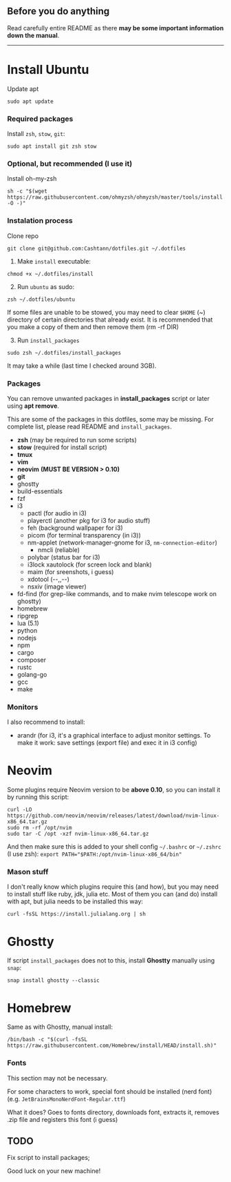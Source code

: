 ## Before you do anything

Read carefully entire README as there **may be some important information down the manual**. 

---

# Install Ubuntu
Update apt
```
sudo apt update
```
### Required packages
Install `zsh`, `stow`, `git`:
```
sudo apt install git zsh stow
```
### Optional, but recommended (I use it)
Install oh-my-zsh
```
sh -c "$(wget https://raw.githubusercontent.com/ohmyzsh/ohmyzsh/master/tools/install.sh -O -)"
```
### Instalation process
Clone repo
```
git clone git@github.com:Cashtann/dotfiles.git ~/.dotfiles
```
1. Make `install` executable:
```
chmod +x ~/.dotfiles/install
```
2. Run `ubuntu` as sudo:
```
zsh ~/.dotfiles/ubuntu
```
If some files are unable to be stowed, you may need to
clear `$HOME` (~) directory of certain directories that already exist.
It is recommended that you make a copy of them and then
remove them (rm -rf DIR)

3. Run `install_packages`
```
sudo zsh ~/.dotfiles/install_packages
```
It may take a while (last time I checked around 3GB).


### Packages

You can remove unwanted packages in **install_packages** script or later using **apt remove**.

This are some of the packages in this dotfiles, some may be missing.
For complete list, please read README and `install_packages`.
 - **zsh** (may be required to run some scripts)
 - **stow** (required for install script)
 - **tmux**
 - **vim**
 - **neovim** **(MUST BE VERSION > 0.10)**
 - **git**
 - ghostty
 - build-essentials
 - fzf
 - i3
   - pactl (for audio in i3)
   - playerctl (another pkg for i3 for audio stuff)
   - feh (background wallpaper for i3)
   - picom (for terminal transparency (in i3))
   - nm-applet (network-manager-gnome for i3, `nm-connection-editor`)
     - nmcli (reliable)
   - polybar (status bar for i3)
   - i3lock xautolock (for screen lock and blank)
   - maim (for sreenshots, i guess)
   - xdotool (--,,--)
   - nsxiv (image viewer)
 - fd-find (for grep-like commands, and to make nvim telescope work on ghostty)
 - homebrew
 - ripgrep
 - lua (5.1)
 - python
 - nodejs
 - npm
 - cargo
 - composer
 - rustc
 - golang-go
 - gcc
 - make

### Monitors

I also recommend to install:
 - arandr (for i3, it's a graphical interface to adjust monitor settings. To make it work: save settings (export file) and exec it in i3 config)

# Neovim

Some plugins require Neovim version to be **above 0.10**, so you can install it by running this script:
```
curl -LO https://github.com/neovim/neovim/releases/latest/download/nvim-linux-x86_64.tar.gz
sudo rm -rf /opt/nvim
sudo tar -C /opt -xzf nvim-linux-x86_64.tar.gz
```

And then make sure this is added to your shell config `~/.bashrc` or `~/.zshrc` (I use zsh):
`export PATH="$PATH:/opt/nvim-linux-x86_64/bin"`

### Mason stuff
I don't really know which plugins require this (and how),
but you may need to install stuff like ruby, jdk, julia etc.
Most of them you can (and do) install with apt, but julia needs
to be installed this way:
```
curl -fsSL https://install.julialang.org | sh
```

# Ghostty
If script `install_packages` does not to this, install **Ghostty** manually using `snap`:
```
snap install ghostty --classic
```

# Homebrew
Same as with Ghostty, manual install:
```
/bin/bash -c "$(curl -fsSL https://raw.githubusercontent.com/Homebrew/install/HEAD/install.sh)"
```

### Fonts
This section may not be necessary.

For some characters to work, special font should be installed (nerd font) (e.g. `JetBrainsMonoNerdFont-Regular.ttf`)

What it does? Goes to fonts directory, downloads font, extracts it, removes .zip file and registers this font (i guess)

## TODO
Fix script to install packages;

Good luck on your new machine!
